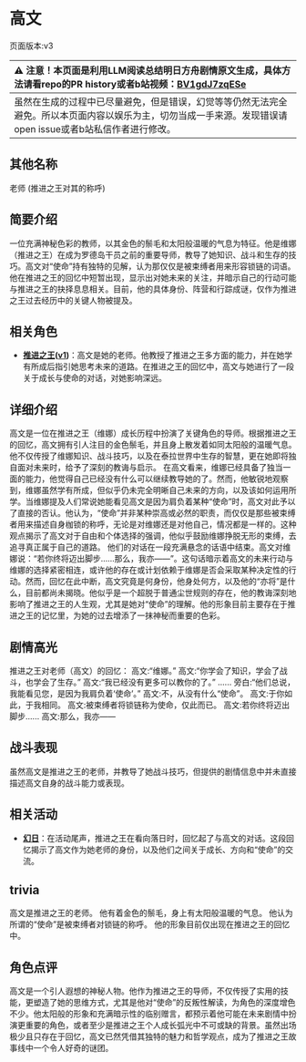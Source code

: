 # 高文
页面版本:v3
 

| :warning: 注意！本页面是利用LLM阅读总结明日方舟剧情原文生成，具体方法请看repo的PR history或者b站视频：[BV1gdJ7zqESe](https://www.bilibili.com/video/BV1gdJ7zqESe/)         |
|:----------------------------|
| 虽然在生成的过程中已尽量避免，但是错误，幻觉等等仍然无法完全避免。所以本页面内容以娱乐为主，切勿当成一手来源。发现错误请open issue或者b站私信作者进行修改。|



## 其他名称
老师 (推进之王对其的称呼)
## 简要介绍
一位充满神秘色彩的教师，以其金色的鬃毛和太阳般温暖的气息为特征。他是维娜（推进之王）在成为罗德岛干员之前的重要导师，教导了她知识、战斗和生存的技巧。高文对“使命”持有独特的见解，认为那仅仅是被束缚者用来形容锁链的词语。他在推进之王的回忆中短暂出现，显示出对她未来的关注，并暗示自己的行动可能与推进之王的抉择息息相关。目前，他的具体身份、阵营和行踪成谜，仅作为推进之王过去经历中的关键人物被提及。
## 相关角色
-   **[推进之王](char_112_siege.md)([v1](../chars/char_112_siege.md))**：高文是她的老师。他教授了推进之王多方面的能力，并在她学有所成后指引她思考未来的道路。在推进之王的回忆中，高文与她进行了一段关于成长与使命的对话，对她影响深远。
## 详细介绍
高文是一位在推进之王（维娜）成长历程中扮演了关键角色的导师。根据推进之王的回忆，高文拥有引人注目的金色鬃毛，并且身上散发着如同太阳般的温暖气息。他不仅传授了维娜知识、战斗技巧，以及在泰拉世界中生存的智慧，更在她即将独自面对未来时，给予了深刻的教诲与启示。
在高文看来，维娜已经具备了独当一面的能力，他觉得自己已经没有什么可以继续教导她的了。然而，他敏锐地观察到，维娜虽然学有所成，但似乎仍未完全明晰自己未来的方向，以及该如何运用所学。当维娜提及人们常说她能看见高文是因为肩负着某种“使命”时，高文对此予以了直接的否认。他认为，“使命”并非某种崇高或必然的职责，而仅仅是那些被束缚者用来描述自身枷锁的称呼，无论是对维娜还是对他自己，情况都是一样的。这种观点揭示了高文对于自由和个体选择的强调，他似乎鼓励维娜挣脱无形的束缚，去追寻真正属于自己的道路。
他们的对话在一段充满悬念的话语中结束。高文对维娜说：“若你终将迈出脚步......那么，我亦——”。这句话暗示着高文的未来行动与维娜的选择紧密相连，或许他的存在或计划依赖于维娜是否会采取某种决定性的行动。然而，回忆在此中断，高文究竟是何身份，他身处何方，以及他的“亦将”是什么，目前都尚未揭晓。他似乎是一个超脱于普通尘世规则的存在，他的教诲深刻地影响了推进之王的人生观，尤其是她对“使命”的理解。他的形象目前主要存在于推进之王的记忆里，为她的过去增添了一抹神秘而重要的色彩。
## 剧情高光
推进之王对老师（高文）的回忆：
高文:“维娜。”
高文:“你学会了知识，学会了战斗，也学会了生存。”
高文:“我已经没有更多可以教你的了。”
......
旁白:“他们总说，我能看见您，是因为我肩负着‘使命’。”
高文:不，从没有什么“使命”。
高文:于你如此，于我相同。
高文:被束缚者将锁链称为使命，仅此而已。
高文:若你终将迈出脚步......
高文:那么，我亦——
## 战斗表现
虽然高文是推进之王的老师，并教导了她战斗技巧，但提供的剧情信息中并未直接描述高文自身的战斗能力或表现。
## 相关活动
-   **[幻日](../stories/story_siege_set_1.md)**：在活动尾声，推进之王在看向落日时，回忆起了与高文的对话。这段回忆揭示了高文作为她老师的身份，以及他们之间关于成长、方向和“使命”的交流。
## trivia
高文是推进之王的老师。
他有着金色的鬃毛，身上有太阳般温暖的气息。
他认为所谓的“使命”是被束缚者对锁链的称呼。
他的形象目前仅出现在推进之王的回忆中。
## 角色点评
高文是一个引人遐想的神秘人物。他作为推进之王的导师，不仅传授了实用的技能，更塑造了她的思维方式，尤其是他对“使命”的反叛性解读，为角色的深度增色不少。他太阳般的形象和充满暗示性的临别赠言，都预示着他可能在未来剧情中扮演更重要的角色，或者至少是推进之王个人成长弧光中不可或缺的背景。虽然出场极少且只存在于回忆，高文已然凭借其独特的魅力和哲学观点，成为了推进之王故事线中一个令人好奇的谜团。